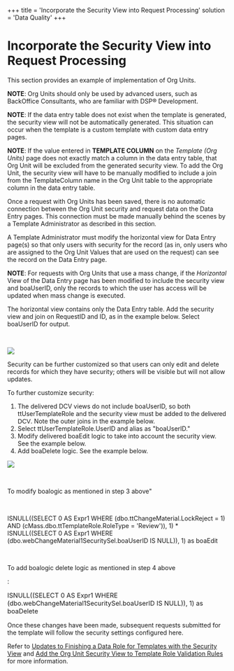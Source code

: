 +++
title = 'Incorporate the Security View into Request Processing'
solution = 'Data Quality'
+++

# Incorporate the Security View into Request Processing

This section provides an example of implementation of Org Units.

**NOTE**: Org Units should only be used by advanced users, such as
BackOffice Consultants, who are familiar with DSP® Development.

**NOTE**: If the data entry table does not exist when the template is
generated, the security view will not be automatically generated. This
situation can occur when the template is a custom template with custom
data entry pages.

**NOTE**: If the value entered in **TEMPLATE COLUMN** on the *Template
(Org Units)* page does not exactly match a column in the data entry
table, that Org Unit will be excluded from the generated security view.
To add the Org Unit, the security view will have to be manually modified
to include a join from the TemplateColumn name in the Org Unit table to
the appropriate column in the data entry table.

Once a request with Org Units has been saved, there is no automatic
connection between the Org Unit security and request data on the Data
Entry pages. This connection must be made manually behind the scenes by
a Template Administrator
<span style="font-family: Arial, sans-serif;">as described in this
section.</span>

A Template Administrator must modify the horizontal view for Data Entry
page(s) so that only users with security for the record (as in, only
users who are assigned to the Org Unit Values that are used on the
request) can see the record on the Data Entry page.

<span style="font-weight: bold;">NOTE</span>: For requests with Org
Units that use a mass change, if the
<span style="font-style: italic;">Horizontal</span> View of the Data
Entry page has been modified to include the security view and boaUserID,
only the records to which the user has access will be updated when mass
change is executed.

The horizontal view contains only the Data Entry table. Add the security
view and join on RequestID and ID, as in the example below. Select
boaUserID for output.

 

![](../../../Resources/Images/image012.jpg)

Security can be further customized so that users can only edit and
delete records for which they have security; others will be visible but
will not allow updates.

To further customize security:

1.  The delivered DCV views do not include boaUserID, so both
    ttUserTemplateRole and the security view must be added
    <span style="font-family: Arial, sans-serif;">to the delivered
    DCV</span>. Note the outer joins in the example below.
2.  Select ttUserTemplateRole.UserID and alias as "boaUserID."
3.  Modify delivered boaEdit logic to take into account the security
    view. See the example below.
4.  Add boaDelete logic. See the example below.

![](../../../Resources/Images/image014.jpg)

 

To modify boalogic as mentioned in step 3 above"

 

ISNULL((SELECT 0 AS Expr1 WHERE (dbo.ttChangeMaterial.LockReject = 1)
AND (cMass.dbo.ttTemplateRole.RoleType = 'Review')), 1) \*
ISNULL((SELECT 0 AS Expr1 WHERE
(dbo.webChangeMaterial1SecuritySel.boaUserID IS NULL)), 1) as boaEdit

 

To add boalogic delete logic as mentioned in step 4 above

<span style="font-size: 11.0pt;">:</span>

<span style="font-size: 11.0pt;">ISNULL((SELECT 0 AS Expr1 WHERE
(dbo.webChangeMaterial1SecuritySel.boaUserID IS NULL)), 1) as
boaDelete</span>

Once these changes have been made, subsequent requests submitted for the
template will follow the security settings configured here.

Refer to [Updates to Finishing a Data Role for Templates with the
Security View](Updates_to_Finishing_a_Data_Role_for_Templates) and
[Add the Org Unit Security View to Template Role Validation
Rules](Add_the_Org_Unit_Security_View_to) for more information.
